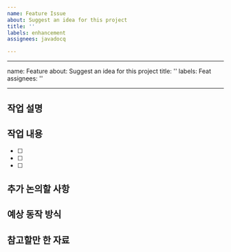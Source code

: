 ```yaml
---
name: Feature Issue
about: Suggest an idea for this project
title: ''
labels: enhancement
assignees: javadocq

---
```


---
name: Feature
about: Suggest an idea for this project
title: ''
labels: Feat
assignees: ''

---

## 작업 설명
<!-- 어떤 작업을 했는지 명확하고 간결하게 설명해주세요. -->

## 작업 내용

- [ ]
- [ ]
- [ ]

## 추가 논의할 사항

<!-- 추가로 논의해야 하는 사항이 있으면 적어주세요.. -->
## 예상 동작 방식

<!-- 예시 동작 방식이 있으면 첨부해주세요. -->
## 참고할만 한 자료

<!-- 자료가 있다면 첨부해주세요. -->
